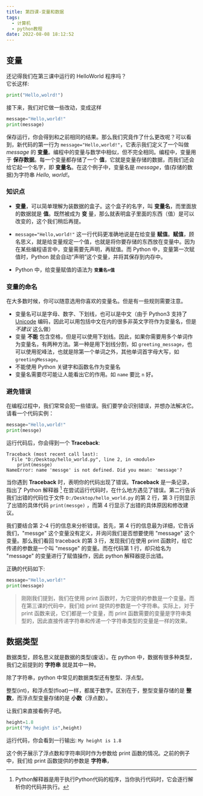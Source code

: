```yaml
---
title: 第四课-变量和数据
tags:
  - 计算机
  - python教程
date: 2022-08-08 18:12:52
---
```


## 变量

还记得我们在第三课中运行的 HelloWorld 程序吗？  
它长这样:

```python
print("Hello,wolrd!")
```

接下来，我们对它做一些改动，变成这样

```python
message="Hello,world!"
print(message)
```

保存运行，你会得到和之前相同的结果。那么我们究竟作了什么更改呢？可以看到，新代码的第一行为 `message="Hello,world!"`，它表示我们定义了一个叫做 *message* 的 **变量**。编程中的变量与数学中相似，但不完全相同。编程中，变量用于 **保存数据**。每一个变量都存储了一个 **值**，它就是变量存储的数据，而我们还会给它起一个名字，即 **变量名**。在这个例子中，变量名是 *message*，值(存储的数据)为字符串 *Hello, world!*。

### 知识点

- **变量**，可以简单理解为装数据的盒子。这个盒子的名字，叫 **变量名**，而里面放的数据就是 **值**。既然被成为 **变** 量，那么就表明盒子里面的东西（值）是可以改变的，这个我们稍后再提。

- `message="Hello,world!"` 这一行代码更准确地说是在给变量 **赋值**。**赋值**，顾名思义，就是给变量规定一个值，也就是将你要存储的东西放在变量中。因为在某些编程语言中，变量需要先声明，再赋值。而 Python 中，变量第一次赋值时，Python 就会自动“声明”这个变量，并将其保存到内存中。

- Python 中，给变量赋值的语法为 **`变量名=值`**

### 变量的命名

在大多数时候，你可以随意选用你喜欢的变量名。但是有一些规则需要注意。

- 变量名可以是字母、数字、下划线，也可以是中文（由于 Python3 支持了 [Unicode](../binary#unicode) 编码，因此可以用包括中文在内的很多非英文字符作为变量名，但是 *不建议* 这么做）
- 变量 **不能** 包含空格，但是可以使用下划线。因此，如果你需要用多个单词作为变量名，有两种方法。第一种是用下划线分割，如 `greeting_message`，也可以使用驼峰法，也就是除第一个单词之外，其他单词首字母大写，如 `greetingMessage`。
- 不能使用 Python 关键字和函数名作为变量名
- 变量名需要尽可能让人能看出它的作用。如 `name` 要比 `n` 好。

### 避免错误

在编程过程中，我们常常会犯一些错误。我们要学会识别错误，并想办法解决它。请看一个代码实例：

```python
message="Hello,world!"
print(messge)
```

运行代码后，你会得到一个 **Traceback**:

```text
Traceback (most recent call last):
  File "D:/Desktop/hello_world.py", line 2, in <module>
    print(messge)
NameError: name 'messge' is not defined. Did you mean: 'message'?
```

当你遇到 **Traceback** 时，表明你的代码出现了错误。**Traceback** 是一条记录，指出了 Python 解释器 [^1] 在尝试运行代码时，在什么地方遇见了错误。第二行告诉我们出错的代码位于文件 `D:/Desktop/hello_world.py` 的第 2 行，第 3 行则显示了出错的具体代码 `print(messge)` ，而第 4 行显示了出错的具体原因和修改建议。

我们要结合第 2-4 行的信息来分析错误。首先，第 4 行的信息最为详细，它告诉我们，"messge" 这个变量没有定义，并询问我们是否想要使用 "message" 这个变量。那么我们看回 traceback 的第 3 行，发现我们在使用 print 函数时，给它传递的参数是一个叫 "messge" 的变量。而在代码第 1 行，却只给名为 "message" 的变量进行了赋值操作，因此 python 解释器提示出错。

正确的代码如下:

```python
message="Hello,world!"
print(message)
```

[^1]: Python解释器是用于执行Python代码的程序，当你执行代码时，它会逐行解析你的代码并执行。

> 刚刚我们提到，我们在使用 print 函数时，为它提供的参数是一个变量。而在第三课的代码中，我们给 print 提供的参数是一个字符串。实际上，对于 print 函数来说，它们都是一个变量，而 print 函数需要的变量是字符串类型的，因此直接传递字符串和传递一个字符串类型的变量是一样的效果。

## 数据类型

数据类型，顾名思义就是数据的类型(废话）。在 python 中，数据有很多种类型，我们之前提到的 **字符串** 就是其中一种。

除了字符串，python 中常见的数据类型还有整型、浮点型。

整型(int)，和浮点型(float)一样，都属于数字。区别在于，整型变量存储的是 **整数**，而浮点型变量存储的是 **小数**（浮点数）。

让我们来直接看例子吧。

```python
height=1.8
print("My height is",height)
```

运行代码，你会看到一行输出: `My height is 1.8`

这个例子展示了浮点数和字符串同时作为参数给 print 函数的情况。之前的例子中，我们给 print 函数提供的参数是 **字符串**，
